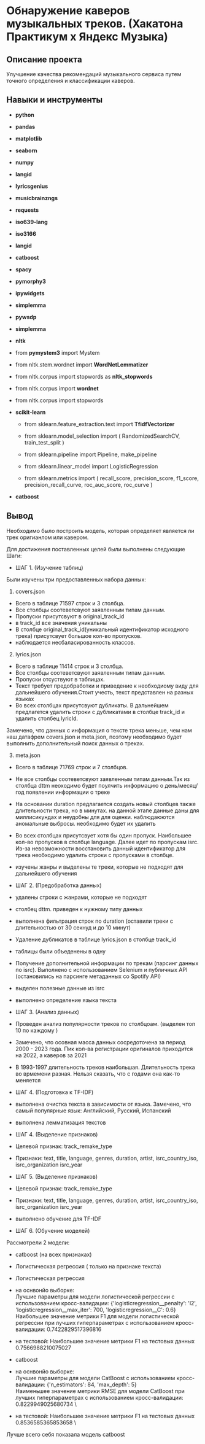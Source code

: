 # Обнаружение каверов музыкальных треков. (Хакатона Практикум х Яндекс Музыка)


## Описание проекта

Улучшение качества рекомендаций музыкального сервиса путем точного определения и классификации каверов. 

## Навыки и инструменты

- **python**
- **pandas**
- **matplotlib**
- **seaborn**
- **numpy**
- **langid**
- **lyricsgenius**
- **musicbrainzngs**
- **requests**
- **iso639-lang**
- **iso3166**
- **langid**
- **catboost**
- **spacy**
- **pymorphy3**
- **ipywidgets**
- **simplemma**
- **pywsdp**
- **simplemma**
- **nltk**
- from **pymystem3** import Mystem
- from nltk.stem.wordnet import **WordNetLemmatizer**
- from nltk.corpus import stopwords as **nltk_stopwords**
- from nltk.corpus import **wordnet**
- from nltk.corpus import stopwords

- **scikit-learn**
  - from sklearn.feature_extraction.text import **TfidfVectorizer**
  - from sklearn.model_selection import (
    RandomizedSearchCV,
    train_test_split
)
  - from sklearn.pipeline import Pipeline, make_pipeline

  - from sklearn.linear_model import LogisticRegression
  
  - from sklearn.metrics import (
    recall_score,
    precision_score,
    f1_score,
    precision_recall_curve,
    roc_auc_score,
    roc_curve
)
- **catboost**

## Вывод

Необходимо было построить модель, которая определяет является ли трек оригианлом или кавером.

Для достижения поставленных целей были выполнены следующие Шаги:

- ШАГ 1. (Изучение таблиц)

Были изучены три предоставленных набора данных:

1. covers.json

- Всего в таблице 71597 строк и 3 столбца. 
- Все столбцы соотеветсвуют заявленным типам данным.
- Пропуски присутсвуют в original_track_id
- в track_id все значения уникальны
- В столбце original_track_id(уникальный идентификатор исходного трека) присутсвует большое кол-во пропусков.
- наблюдается несбаласированность классов.

2. lyrics.json

- Всего в таблице 11414 строк и 3 столбца. 
- Все столбцы соотеветсвуют заявленным типам данным.
- Пропуски отсуствуют в таблицах.
- Текст требует предобработки и приведение к необходиому виду для дальнейшего обучения.Стоит учесть, текст представлен на разных языках
- Во всех столбцах присутсвуют дубликаты. В дальнейшем предлагется удалить строки с дубликатами в столбце track_id и удалить столбец lyricId.

Замечено, что данных с информация о тексте трека меньше, чем нам наш датафрем covers.json и meta.json, поэтому необходимо будет выполнить дополнительный поиск данных о треках.


3. meta.json

- Всего в таблице 71769 строк и 7 столбцов. 
- Не все столбцы соотеветсвуют заявленным типам данным.Так из столбца dttm неоходимо будет поулчить информацию о день/месяц/год появлении информации о треке 
- На основании duration предлагается создать новый столбцев также длительности трека, но в минутах. на данной этапе данные даны для миллисикундах и неудобны для для оценки. наблюдаюются аномальные выбросы. необходимо будет их удалить
- Во всех столбцах присутсвует хотя бы один пропуск. Наибольшее кол-во пропусков в столбце language. Далее идет по пропускам isrc. Из-за невозможности восстановить данный идентификатор для трека необходимо удалить строки с пропусками в столбце.
- изучены жанры и выделены те треки, которые не подходят для дальнейшего обучения



- ШАГ 2. (Предобработка данных)

- удалены строки с жанрами, которые не подходят
- столбец dttm. приведен к нужному типу данных
- выполнена фильтрация строк по duration (оставили треки с длительностью от 30 секнуд и до 10 минут)
- Удаление дубликатов в таблице lyrics.json в столбце track_id
- таблицы были объеденены в одну
- Получение дополнительной информации по трекам (парсинг данных по isrc). Выполнено  с использованием Selenium и публичных API (остановились на парсинге метаданных со Spotify API)
- выделен полезные данные из isrc
- выполнено определение языка текста




- ШАГ 3. (Анализ данных)

- Проведен анализ популярности треков по столбцоам. (выделен топ 10 по каждому )
- Замечено, что осовная масса данных сосредоточена за период 2000 - 2023 года. Пик кол-ва регистрации оригиналов приходится на 2022, а каверов за 2021
- В 1993-1997 длительность треков наибольшая. Длительность трека во врмемени разная. Нельзя сказать, что с годами она как-то меняется

- ШАГ 4. (Подготовка к TF-IDF)

- выполнена очистка текста в зависимости от языка. Замечено, что самый популярные язык: Английский, Русский, Испанский
- выполнена лемматизация текстов



- ШАГ 4. (Выделение признаков)

- Целевой признак: track_remake_type
- Признаки: text,	title,	language,	genres,	duration,	artist,	isrc_country_iso,	isrc_organization	isrc_year


- ШАГ 5. (Выделение признаков)

- Целевой признак: track_remake_type
- Признаки: text,	title,	language,	genres,	duration,	artist,	isrc_country_iso,	isrc_organization	isrc_year
- выполнено обучение для TF-IDF


- ШАГ 6. (Обучение моделей)

Рассмотрели 2 модели:

- catboost (на всех признаках)
- Логистическая регрессия ( только на признаке текста)


- Логистическая регрессия
- на оснвонйо выборке: \
Лучшие параметры для модели логистической регрессии с использованием кросс-валидации: {'logisticregression__penalty': 'l2', 'logisticregression__max_iter': 700, 'logisticregression__C': 0.6} \
Наибольшее значение метрики F1 для модели логистической регрессии при лучших гиперпараметрах с использованием кросс-валидации: 0.7422829517396816
- на тестовой: Наибольшее значение метрики F1 на тестовых данных 0.7566988210075027


- catboost 
- на оснвонйо выборке: \
Лучшие параметры для модели CatBoost с использованием кросс-валидации: {'n_estimators': 84, 'max_depth': 5} \
Наименьшее значение метрики RMSE для модели CatBoost при лучших гиперпараметрах с использованием кросс-валидации: 0.8229949025680734 \ 
- на тестовой: Наибольшее значение метрики F1 на тестовых данных 0.8536585365853658 \


Лучше всего себя показала модель catboost 